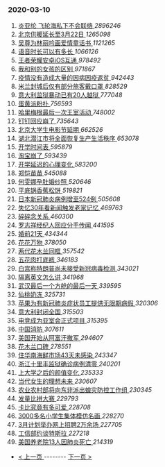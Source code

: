 ### 2020-03-10 
1. [ 炎亚纶 飞轮海私下不会联络 ](https://s.weibo.com/weibo?q=%E7%82%8E%E4%BA%9A%E7%BA%B6%20%E9%A3%9E%E8%BD%AE%E6%B5%B7%E7%A7%81%E4%B8%8B%E4%B8%8D%E4%BC%9A%E8%81%94%E7%BB%9C&Refer=top) *2896246*
1. [ 北京供暖延长至3月22日 ](https://s.weibo.com/weibo?q=%23%E5%8C%97%E4%BA%AC%E4%BE%9B%E6%9A%96%E5%BB%B6%E9%95%BF%E8%87%B33%E6%9C%8822%E6%97%A5%23&Refer=top) *1265098*
1. [ 吴尊为林丽吟画爱情童话书 ](https://s.weibo.com/weibo?q=%23%E5%90%B4%E5%B0%8A%E4%B8%BA%E6%9E%97%E4%B8%BD%E5%90%9F%E7%94%BB%E7%88%B1%E6%83%85%E7%AB%A5%E8%AF%9D%E4%B9%A6%23&Refer=top) *1121265*
1. [ 语音时长可以有多长 ](https://s.weibo.com/weibo?q=%23%E8%AF%AD%E9%9F%B3%E6%97%B6%E9%95%BF%E5%8F%AF%E4%BB%A5%E6%9C%89%E5%A4%9A%E9%95%BF%23&Refer=top) *1066126*
1. [ 王者荣耀安卓iOS互通 ](https://s.weibo.com/weibo?q=%23%E7%8E%8B%E8%80%85%E8%8D%A3%E8%80%80%E5%AE%89%E5%8D%93iOS%E4%BA%92%E9%80%9A%23&Refer=top) *978492*
1. [ 我和别的女孩的区别 ](https://s.weibo.com/weibo?q=%23%E6%88%91%E5%92%8C%E5%88%AB%E7%9A%84%E5%A5%B3%E5%AD%A9%E7%9A%84%E5%8C%BA%E5%88%AB%23&Refer=top) *971867*
1. [ 疫情没有造成大量的因病因疫返贫 ](https://s.weibo.com/weibo?q=%E7%96%AB%E6%83%85%E6%B2%A1%E6%9C%89%E9%80%A0%E6%88%90%E5%A4%A7%E9%87%8F%E7%9A%84%E5%9B%A0%E7%97%85%E5%9B%A0%E7%96%AB%E8%BF%94%E8%B4%AB&Refer=top) *942443*
1. [ 米兰封城后仅有部分旅客戴口罩 ](https://s.weibo.com/weibo?q=%23%E7%B1%B3%E5%85%B0%E5%B0%81%E5%9F%8E%E5%90%8E%E4%BB%85%E6%9C%89%E9%83%A8%E5%88%86%E6%97%85%E5%AE%A2%E6%88%B4%E5%8F%A3%E7%BD%A9%23&Refer=top) *828529*
1. [ 意大利监狱暴动已有20人越狱 ](https://s.weibo.com/weibo?q=%23%E6%84%8F%E5%A4%A7%E5%88%A9%E7%9B%91%E7%8B%B1%E6%9A%B4%E5%8A%A8%E5%B7%B2%E6%9C%8920%E4%BA%BA%E8%B6%8A%E7%8B%B1%23&Refer=top) *777048*
1. [ 蛋黄派粉扑 ](https://s.weibo.com/weibo?q=%23%E8%9B%8B%E9%BB%84%E6%B4%BE%E7%B2%89%E6%89%91%23&Refer=top) *756593*
1. [ 哈里梅根最后一次王室活动 ](https://s.weibo.com/weibo?q=%E5%93%88%E9%87%8C%E6%A2%85%E6%A0%B9%E6%9C%80%E5%90%8E%E4%B8%80%E6%AC%A1%E7%8E%8B%E5%AE%A4%E6%B4%BB%E5%8A%A8&Refer=top) *748002*
1. [ 钉钉回应崩了 ](https://s.weibo.com/weibo?q=%23%E9%92%89%E9%92%89%E5%9B%9E%E5%BA%94%E5%B4%A9%E4%BA%86%23&Refer=top) *735643*
1. [ 北京大学生电影节延期 ](https://s.weibo.com/weibo?q=%E5%8C%97%E4%BA%AC%E5%A4%A7%E5%AD%A6%E7%94%9F%E7%94%B5%E5%BD%B1%E8%8A%82%E5%BB%B6%E6%9C%9F&Refer=top) *662526*
1. [ 湖北潜江市将全面恢复生产生活秩序 ](https://s.weibo.com/weibo?q=%23%E6%B9%96%E5%8C%97%E6%BD%9C%E6%B1%9F%E5%B8%82%E5%B0%86%E5%85%A8%E9%9D%A2%E6%81%A2%E5%A4%8D%E7%94%9F%E4%BA%A7%E7%94%9F%E6%B4%BB%E7%A7%A9%E5%BA%8F%23&Refer=top) *653078*
1. [ 开学时间表 ](https://s.weibo.com/weibo?q=%23%E5%BC%80%E5%AD%A6%E6%97%B6%E9%97%B4%E8%A1%A8%23&Refer=top) *595879*
1. [ 淘宝崩了 ](https://s.weibo.com/weibo?q=%23%E6%B7%98%E5%AE%9D%E5%B4%A9%E4%BA%86%23&Refer=top) *593439*
1. [ 开学延迟的心理变化 ](https://s.weibo.com/weibo?q=%23%E5%BC%80%E5%AD%A6%E5%BB%B6%E8%BF%9F%E7%9A%84%E5%BF%83%E7%90%86%E5%8F%98%E5%8C%96%23&Refer=top) *583200*
1. [ 郑恺苗苗 ](https://s.weibo.com/weibo?q=%23%E9%83%91%E6%81%BA%E8%8B%97%E8%8B%97%23&Refer=top) *545088*
1. [ 何雯娜孕肚婚纱照 ](https://s.weibo.com/weibo?q=%23%E4%BD%95%E9%9B%AF%E5%A8%9C%E5%AD%95%E8%82%9A%E5%A9%9A%E7%BA%B1%E7%85%A7%23&Refer=top) *520646*
1. [ 平底锅香蕉松饼 ](https://s.weibo.com/weibo?q=%23%E5%B9%B3%E5%BA%95%E9%94%85%E9%A6%99%E8%95%89%E6%9D%BE%E9%A5%BC%23&Refer=top) *519821*
1. [ 日本新冠肺炎病例增至524例 ](https://s.weibo.com/weibo?q=%23%E6%97%A5%E6%9C%AC%E6%96%B0%E5%86%A0%E8%82%BA%E7%82%8E%E7%97%85%E4%BE%8B%E5%A2%9E%E8%87%B3524%E4%BE%8B%23&Refer=top) *505608*
1. [ 失忆30年看新闻触发老家记忆 ](https://s.weibo.com/weibo?q=%E5%A4%B1%E5%BF%8630%E5%B9%B4%E7%9C%8B%E6%96%B0%E9%97%BB%E8%A7%A6%E5%8F%91%E8%80%81%E5%AE%B6%E8%AE%B0%E5%BF%86&Refer=top) *469763*
1. [ 碎碎念关系 ](https://s.weibo.com/weibo?q=%23%E7%A2%8E%E7%A2%8E%E5%BF%B5%E5%85%B3%E7%B3%BB%23&Refer=top) *460300*
1. [ 罗志祥经纪人回应分手传闻 ](https://s.weibo.com/weibo?q=%23%E7%BD%97%E5%BF%97%E7%A5%A5%E7%BB%8F%E7%BA%AA%E4%BA%BA%E5%9B%9E%E5%BA%94%E5%88%86%E6%89%8B%E4%BC%A0%E9%97%BB%23&Refer=top) *441595*
1. [ 婚前21天 ](https://s.weibo.com/weibo?q=%E5%A9%9A%E5%89%8D21%E5%A4%A9&Refer=top) *434344*
1. [ 花花万物 ](https://s.weibo.com/weibo?q=%E8%8A%B1%E8%8A%B1%E4%B8%87%E7%89%A9&Refer=top) *378050*
1. [ 两代花木兰同框 ](https://s.weibo.com/weibo?q=%23%E4%B8%A4%E4%BB%A3%E8%8A%B1%E6%9C%A8%E5%85%B0%E5%90%8C%E6%A1%86%23&Refer=top) *357542*
1. [ 五花肉打底裤 ](https://s.weibo.com/weibo?q=%E4%BA%94%E8%8A%B1%E8%82%89%E6%89%93%E5%BA%95%E8%A3%A4&Refer=top) *346183*
1. [ 白宫称特朗普尚未接受新冠病毒检测 ](https://s.weibo.com/weibo?q=%23%E7%99%BD%E5%AE%AB%E7%A7%B0%E7%89%B9%E6%9C%97%E6%99%AE%E5%B0%9A%E6%9C%AA%E6%8E%A5%E5%8F%97%E6%96%B0%E5%86%A0%E7%97%85%E6%AF%92%E6%A3%80%E6%B5%8B%23&Refer=top) *343021*
1. [ 隔离英文怎么讲 ](https://s.weibo.com/weibo?q=%23%E9%9A%94%E7%A6%BB%E8%8B%B1%E6%96%87%E6%80%8E%E4%B9%88%E8%AE%B2%23&Refer=top) *341968*
1. [ 武汉最后一个方舱的最后一天 ](https://s.weibo.com/weibo?q=%23%E6%AD%A6%E6%B1%89%E6%9C%80%E5%90%8E%E4%B8%80%E4%B8%AA%E6%96%B9%E8%88%B1%E7%9A%84%E6%9C%80%E5%90%8E%E4%B8%80%E5%A4%A9%23&Refer=top) *339595*
1. [ 仙桃奶冻 ](https://s.weibo.com/weibo?q=%23%E4%BB%99%E6%A1%83%E5%A5%B6%E5%86%BB%23&Refer=top) *325731*
1. [ 苹果为有新冠肺炎症状员工提供无限期病假 ](https://s.weibo.com/weibo?q=%E8%8B%B9%E6%9E%9C%E4%B8%BA%E6%9C%89%E6%96%B0%E5%86%A0%E8%82%BA%E7%82%8E%E7%97%87%E7%8A%B6%E5%91%98%E5%B7%A5%E6%8F%90%E4%BE%9B%E6%97%A0%E9%99%90%E6%9C%9F%E7%97%85%E5%81%87&Refer=top) *320306*
1. [ 意大利封闭全国 ](https://s.weibo.com/weibo?q=%23%E6%84%8F%E5%A4%A7%E5%88%A9%E5%B0%81%E9%97%AD%E5%85%A8%E5%9B%BD%23&Refer=top) *315503*
1. [ 电竞成为亚室会正式项目 ](https://s.weibo.com/weibo?q=%E7%94%B5%E7%AB%9E%E6%88%90%E4%B8%BA%E4%BA%9A%E5%AE%A4%E4%BC%9A%E6%AD%A3%E5%BC%8F%E9%A1%B9%E7%9B%AE&Refer=top) *315395*
1. [ 中国消防 ](https://s.weibo.com/weibo?q=%E4%B8%AD%E5%9B%BD%E6%B6%88%E9%98%B2&Refer=top) *307611*
1. [ 美国开始从阿富汗撤军 ](https://s.weibo.com/weibo?q=%23%E7%BE%8E%E5%9B%BD%E5%BC%80%E5%A7%8B%E4%BB%8E%E9%98%BF%E5%AF%8C%E6%B1%97%E6%92%A4%E5%86%9B%23&Refer=top) *294607*
1. [ 花木兰口碑 ](https://s.weibo.com/weibo?q=%23%E8%8A%B1%E6%9C%A8%E5%85%B0%E5%8F%A3%E7%A2%91%23&Refer=top) *278551*
1. [ 住华南海鲜市场43天未感染 ](https://s.weibo.com/weibo?q=%23%E4%BD%8F%E5%8D%8E%E5%8D%97%E6%B5%B7%E9%B2%9C%E5%B8%82%E5%9C%BA43%E5%A4%A9%E6%9C%AA%E6%84%9F%E6%9F%93%23&Refer=top) *243347*
1. [ 浙江十里丰监狱确诊病例清零 ](https://s.weibo.com/weibo?q=%E6%B5%99%E6%B1%9F%E5%8D%81%E9%87%8C%E4%B8%B0%E7%9B%91%E7%8B%B1%E7%A1%AE%E8%AF%8A%E7%97%85%E4%BE%8B%E6%B8%85%E9%9B%B6&Refer=top) *240201*
1. [ 上大学之后的颜值变化 ](https://s.weibo.com/weibo?q=%23%E4%B8%8A%E5%A4%A7%E5%AD%A6%E4%B9%8B%E5%90%8E%E7%9A%84%E9%A2%9C%E5%80%BC%E5%8F%98%E5%8C%96%23&Refer=top) *235333*
1. [ 当代女生的理想未来 ](https://s.weibo.com/weibo?q=%23%E5%BD%93%E4%BB%A3%E5%A5%B3%E7%94%9F%E7%9A%84%E7%90%86%E6%83%B3%E6%9C%AA%E6%9D%A5%23&Refer=top) *230607*
1. [ 农业农村部将向东非派出蝗灾防控工作组 ](https://s.weibo.com/weibo?q=%E5%86%9C%E4%B8%9A%E5%86%9C%E6%9D%91%E9%83%A8%E5%B0%86%E5%90%91%E4%B8%9C%E9%9D%9E%E6%B4%BE%E5%87%BA%E8%9D%97%E7%81%BE%E9%98%B2%E6%8E%A7%E5%B7%A5%E4%BD%9C%E7%BB%84&Refer=top) *230345*
1. [ 发量比拼大赛 ](https://s.weibo.com/weibo?q=%23%E5%8F%91%E9%87%8F%E6%AF%94%E6%8B%BC%E5%A4%A7%E8%B5%9B%23&Refer=top) *229793*
1. [ 卡比究竟有多可爱 ](https://s.weibo.com/weibo?q=%23%E5%8D%A1%E6%AF%94%E7%A9%B6%E7%AB%9F%E6%9C%89%E5%A4%9A%E5%8F%AF%E7%88%B1%23&Refer=top) *228708*
1. [ 3000多名小学生集体模仿名画 ](https://s.weibo.com/weibo?q=%233000%E5%A4%9A%E5%90%8D%E5%B0%8F%E5%AD%A6%E7%94%9F%E9%9B%86%E4%BD%93%E6%A8%A1%E4%BB%BF%E5%90%8D%E7%94%BB%23&Refer=top) *228270*
1. [ 3月计划举办网上招聘2万余场 ](https://s.weibo.com/weibo?q=3%E6%9C%88%E8%AE%A1%E5%88%92%E4%B8%BE%E5%8A%9E%E7%BD%91%E4%B8%8A%E6%8B%9B%E8%81%982%E4%B8%87%E4%BD%99%E5%9C%BA&Refer=top) *227705*
1. [ 工信部约谈特斯拉 ](https://s.weibo.com/weibo?q=%E5%B7%A5%E4%BF%A1%E9%83%A8%E7%BA%A6%E8%B0%88%E7%89%B9%E6%96%AF%E6%8B%89&Refer=top) *227218*
1. [ 美国养老院13人因肺炎死亡 ](https://s.weibo.com/weibo?q=%E7%BE%8E%E5%9B%BD%E5%85%BB%E8%80%81%E9%99%A213%E4%BA%BA%E5%9B%A0%E8%82%BA%E7%82%8E%E6%AD%BB%E4%BA%A1&Refer=top) *214319* 

- [ < 上一页 ](https://github.com/able8/weibo-hot-record/blob/master/2020-03-09.md) -------- [ 下一页 > ](https://github.com/able8/weibo-hot-record/blob/master/2020-03-11.md)